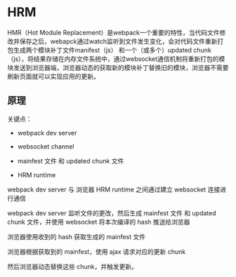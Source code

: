 # HRM

HMR（Hot Module Replacement）是webpack一个重要的特性，当代码文件修改并保存之后，webapck通过watch监听到文件发生变化，会对代码文件重新打包生成两个模块补丁文件manifest（js） 和一个（或多个）updated chunk（js），将结果存储在内存文件系统中，通过websocket通信机制将重新打包的模块发送到浏览器端，浏览器动态的获取新的模块补丁替换旧的模块，浏览器不需要刷新页面就可以实现应用的更新。


## 原理

关键点：

* webpack dev server

* websocket channel

* mainfest 文件 和 updated chunk 文件

* HRM runtime

webpack dev server 与 浏览器 HRM runtime 之间通过建立 websocket 连接进行通信

webpack dev server 监听文件的更改，然后生成 mainfest 文件 和 updated chunk 文件，并使用 websocket 将本次编译的 hash 推送给浏览器

浏览器使用收到的 hash 获取生成的 mainfest 文件

浏览器根据获取到的 mainfest，使用 ajax 请求对应的更新 chunk

然后浏览器动态替换这些 chunk，并触发更新。